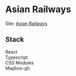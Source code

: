 # Asian Railways

Site: [Asian Railways](https://zhukovk4010.github.io/asian-railways/)

## Stack

React\
Typescript\
CSS Modules\
Mapbox-gl\